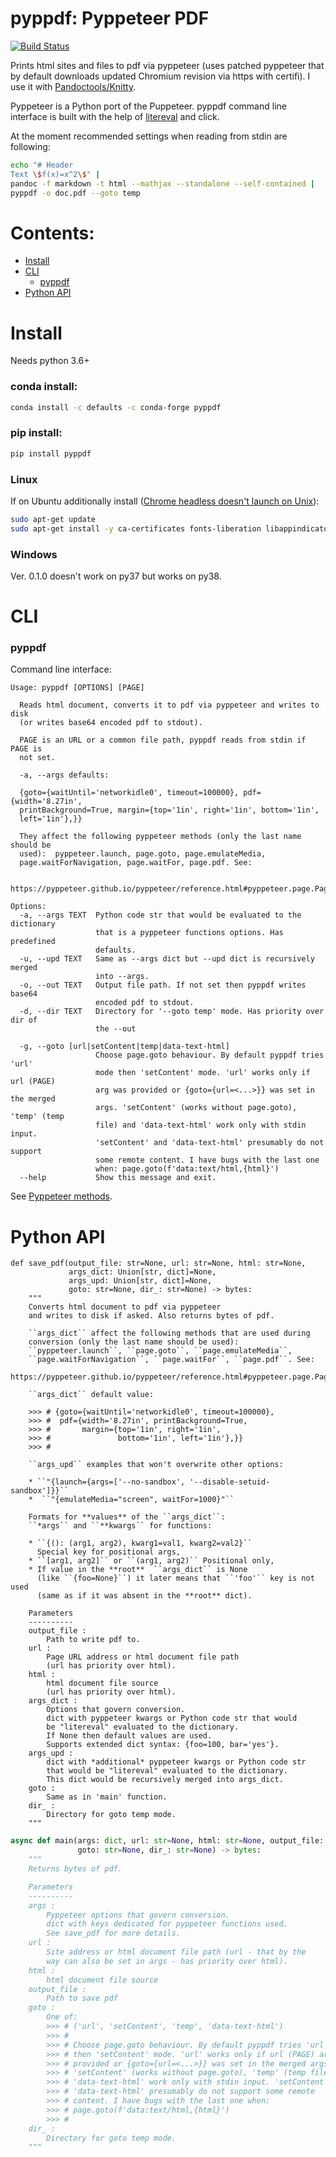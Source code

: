 # pyppdf: Pyppeteer PDF

[![Build Status](https://travis-ci.org/kiwi0fruit/pyppdf.svg?branch=master)](https://travis-ci.org/kiwi0fruit/pyppdf)

Prints html sites and files to pdf via pyppeteer (uses patched pyppeteer that by default downloads updated Chromium revision via https with certifi). I use it with  [Pandoctools/Knitty](https://github.com/kiwi0fruit/pandoctools).

Pyppeteer is a Python port of the Puppeteer. pyppdf command line interface is built with the help of [litereval](https://github.com/kiwi0fruit/litereval) and click.

At the moment recommended settings when reading from stdin are following:

```bash
echo "# Header
Text \$f(x)=x^2\$" |
pandoc -f markdown -t html --mathjax --standalone --self-contained |
pyppdf -o doc.pdf --goto temp
```


# Contents:

* [Install](#install)
* [CLI](#cli)
  * [pyppdf](#pyppdf)
* [Python API](#python-api)


# Install

Needs python 3.6+

### conda install:

```bash
conda install -c defaults -c conda-forge pyppdf
```

### pip install:

```bash
pip install pyppdf
```

### Linux

If on Ubuntu additionally install ([Chrome headless doesn't launch on Unix](https://github.com/puppeteer/puppeteer/blob/main/docs/troubleshooting.md#chrome-headless-doesnt-launch-on-unix)):

```bash
sudo apt-get update
sudo apt-get install -y ca-certificates fonts-liberation libappindicator3-1 libasound2 libatk-bridge2.0-0 libatk1.0-0 libc6 libcairo2 libcups2 libdbus-1-3 libexpat1 libfontconfig1 libgbm1 libgcc1 libglib2.0-0 libgtk-3-0 libnspr4 libnss3 libpango-1.0-0 libpangocairo-1.0-0 libstdc++6 libx11-6 libx11-xcb1 libxcb1 libxcomposite1 libxcursor1 libxdamage1 libxext6 libxfixes3 libxi6 libxrandr2 libxrender1 libxss1 libxtst6 lsb-release wget xdg-utils
```

### Windows

Ver. 0.1.0 doesn't work on py37 but works on py38.


# CLI

### pyppdf

Command line interface:

```
Usage: pyppdf [OPTIONS] [PAGE]

  Reads html document, converts it to pdf via pyppeteer and writes to disk
  (or writes base64 encoded pdf to stdout).

  PAGE is an URL or a common file path, pyppdf reads from stdin if PAGE is
  not set.

  -a, --args defaults:

  {goto={waitUntil='networkidle0', timeout=100000}, pdf={width='8.27in',
  printBackground=True, margin={top='1in', right='1in', bottom='1in',
  left='1in'},}}

  They affect the following pyppeteer methods (only the last name should be
  used):  pyppeteer.launch, page.goto, page.emulateMedia,
  page.waitForNavigation, page.waitFor, page.pdf. See:

  https://pyppeteer.github.io/pyppeteer/reference.html#pyppeteer.page.Page.pdf

Options:
  -a, --args TEXT  Python code str that would be evaluated to the dictionary
                   that is a pyppeteer functions options. Has predefined
                   defaults.
  -u, --upd TEXT   Same as --args dict but --upd dict is recursively merged
                   into --args.
  -o, --out TEXT   Output file path. If not set then pyppdf writes base64
                   encoded pdf to stdout.
  -d, --dir TEXT   Directory for '--goto temp' mode. Has priority over dir of
                   the --out

  -g, --goto [url|setContent|temp|data-text-html]
                   Choose page.goto behaviour. By default pyppdf tries 'url'
                   mode then 'setContent' mode. 'url' works only if url (PAGE)
                   arg was provided or {goto={url=<...>}} was set in the merged
                   args. 'setContent' (works without page.goto), 'temp' (temp
                   file) and 'data-text-html' work only with stdin input.
                   'setContent' and 'data-text-html' presumably do not support
                   some remote content. I have bugs with the last one
                   when: page.goto(f'data:text/html,{html}')
  --help           Show this message and exit.

```

See [Pyppeteer methods](https://miyakogi.github.io/pyppeteer/reference.html#pyppeteer.page.Page.pdf).


# Python API

```
def save_pdf(output_file: str=None, url: str=None, html: str=None,
             args_dict: Union[str, dict]=None,
             args_upd: Union[str, dict]=None,
             goto: str=None, dir_: str=None) -> bytes:
    """
    Converts html document to pdf via pyppeteer
    and writes to disk if asked. Also returns bytes of pdf.

    ``args_dict`` affect the following methods that are used during
    conversion (only the last name should be used):
    ``pyppeteer.launch``, ``page.goto``, ``page.emulateMedia``,
    ``page.waitForNavigation``, ``page.waitFor``, ``page.pdf``. See:
     https://pyppeteer.github.io/pyppeteer/reference.html#pyppeteer.page.Page.pdf

    ``args_dict`` default value:

    >>> # {goto={waitUntil='networkidle0', timeout=100000},
    >>> #  pdf={width='8.27in', printBackground=True,
    >>> #       margin={top='1in', right='1in',
    >>> #               bottom='1in', left='1in'},}}
    >>> #

    ``args_upd`` examples that won't overwrite other options:

    * ``"{launch={args=['--no-sandbox', '--disable-setuid-sandbox']}}``
    *  ``"{emulateMedia="screen", waitFor=1000}"``

    Formats for **values** of the ``args_dict``:
    ``*args`` and ``**kwargs`` for functions:

    * ``{(): (arg1, arg2), kwarg1=val1, kwarg2=val2}``
      Special key for positional args,
    * ``[arg1, arg2]`` or ``(arg1, arg2)`` Positional only,
    * If value in the **root**  ``args_dict`` is None
      (like ``{foo=None}``) it later means that ``'foo'`` key is not used
      (same as if it was absent in the **root** dict).

    Parameters
    ----------
    output_file :
        Path to write pdf to.
    url :
        Page URL address or html document file path
        (url has priority over html).
    html :
        html document file source
        (url has priority over html).
    args_dict :
        Options that govern conversion.
        dict with pyppeteer kwargs or Python code str that would
        be "litereval" evaluated to the dictionary.
        If None then default values are used.
        Supports extended dict syntax: {foo=100, bar='yes'}.
    args_upd :
        dict with *additional* pyppeteer kwargs or Python code str
        that would be "litereval" evaluated to the dictionary.
        This dict would be recursively merged into args_dict.
    goto :
        Same as in 'main' function.
    dir_ :
        Directory for goto temp mode.
    """
```

```py
async def main(args: dict, url: str=None, html: str=None, output_file: str=None,
               goto: str=None, dir_: str=None) -> bytes:
    """
    Returns bytes of pdf.

    Parameters
    ----------
    args :
        Pyppeteer options that govern conversion.
        dict with keys dedicated for pyppeteer functions used.
        See save_pdf for more details.
    url :
        Site address or html document file path (url - that by the
        way can also be set in args - has priority over html).
    html :
        html document file source
    output_file :
        Path to save pdf
    goto :
        One of:
        >>> # ('url', 'setContent', 'temp', 'data-text-html')
        >>> #
        >>> # Choose page.goto behaviour. By default pyppdf tries 'url' mode
        >>> # then 'setContent' mode. 'url' works only if url (PAGE) arg was
        >>> # provided or {goto={url=<...>}} was set in the merged args.
        >>> # 'setContent' (works without page.goto), 'temp' (temp file) and
        >>> # 'data-text-html' work only with stdin input. 'setContent' and
        >>> # 'data-text-html' presumably do not support some remote
        >>> # content. I have bugs with the last one when:
        >>> # page.goto(f'data:text/html,{html}')
        >>> #
    dir_ :
        Directory for goto temp mode.
    """
```
